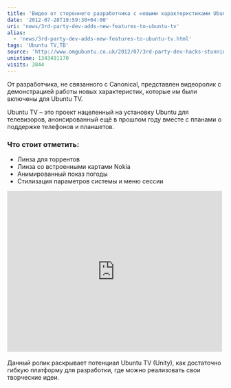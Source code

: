 ```yaml
---
title: 'Видео от стороннего разработчика с новыми характеристиками Ubuntu TV'
date: '2012-07-28T19:59:30+04:00'
uri: 'news/3rd-party-dev-adds-new-features-to-ubuntu-tv'
alias: 
  - 'news/3rd-party-dev-adds-new-features-to-ubuntu-tv.html'
tags: 'Ubuntu TV,ТВ'
source: 'http://www.omgubuntu.co.uk/2012/07/3rd-party-dev-hacks-stunning-new-features-into-ubuntu-tv'
unixtime: 1343491170
visits: 3844
---
```

От разработчика, не связанного с Canonical, представлен видеоролик с демонстрацией работы новых характеристик, которые им были включены для Ubuntu TV.

Ubuntu TV – это проект нацеленный на установку Ubuntu для телевизоров, анонсированный ещё в прошлом году вместе с планами о поддержке телефонов и планшетов.

### Что стоит отметить:

*   Линза для торрентов
*   Линза со встроенными картами Nokia
*   Анимированный показ погоды
*   Стилизация параметров системы и меню сессии

<iframe width="500" height="375" src="https://www.youtube.com/embed/KMgQpS8F6_o" frameborder="0" allowfullscreen=""></iframe> 

Данный ролик раскрывает потенциал Ubuntu TV (Unity), как достаточно гибкую платформу для разработки, где можно реализовать свои творческие идеи.
